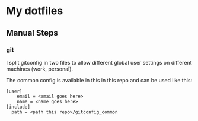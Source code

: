 # My dotfiles

## Manual Steps
### git
I split gitconfig in two files to allow different global user settings on different machines (work, personal).

The common config is available in this in this repo and can be used like this:
```
[user]
	email = <email goes here>
	name = <name goes here>
[include]
  path = <path this repo>/gitconfig_common
```

